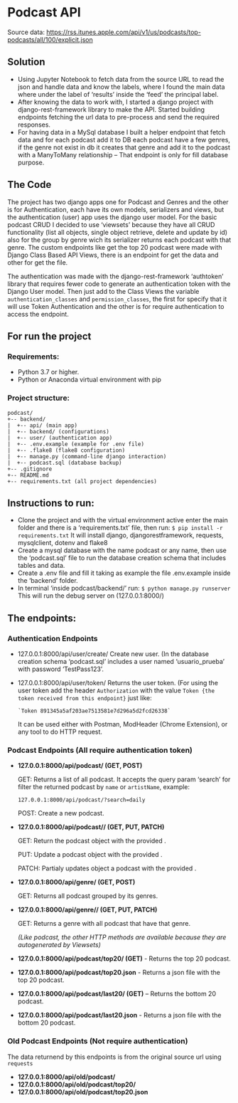 # Podcast API

Source data: https://rss.itunes.apple.com/api/v1/us/podcasts/top-podcasts/all/100/explicit.json
## Solution
* Using Jupyter Notebook to fetch data from the source URL to read the json and handle data and know the labels, where I found the main data where under the label of ‘results’ inside the ‘feed’ the principal label.
* After knowing the data to work with, I started a django project with django-rest-framework library to make the API. Started building endpoints fetching the url data to pre-process and send the required responses.
* For having data in a MySql database I built a helper endpoint that fetch data and for each podcast add it to DB each podcast have a few genres, if the genre not exist in db it creates that genre and add it to the podcast with a ManyToMany relationship – That endpoint is only for fill database purpose.

## The Code
The project has two django apps one for Podcast and Genres and the other is for Authentication, each have its own models, serializers and views, but the authentication (user) app uses the django user model. For the basic podcast CRUD I decided to use ‘viewsets’ because they have all CRUD functionality (list all objects, single object retrieve, delete and update by id) also for the group by genre wich its serializer returns each podcast with that genre. The custom endpoints like get the top 20 podcast were made with Django Class Based API Views, there is an endpoint for get the data and other for get the file.

The authentication was made with the django-rest-framework ‘authtoken’ library that requires fewer code to generate an authentication token with the Django User model. Then just add to the Class Views the variable `authentication_classes` and `permission_classes`,  the first for specify that it will use Token Authentication and the other is for require authentication to access the endpoint.

## For run the project

### Requirements:
* Python 3.7 or higher.
* Python or Anaconda virtual environment with pip
### Project structure:
```
podcast/
+-- backend/
|  +-- api/ (main app)
|  +-- backend/ (configurations)
|  +-- user/ (authentication app)
|  +-- .env.example (example for .env file)
|  +-- .flake8 (flake8 configuration)
|  +-- manage.py (command-line django interaction)
|  +-- podcast.sql (database backup)
+-- .gitignore
+-- README.md
+-- requirements.txt (all project dependencies)
```

## Instructions to run:
* Clone the project and with the virtual environment active enter the main folder and there is a ‘requirements.txt’ file, then run:
		`$ pip install -r requirements.txt`
	It will install django, djangorestframework, requests, mysqlclient, dotenv and flake8
* Create a mysql database with the name podcast or any name, then use the ‘podcast.sql’ file to run the database creation schema that includes tables and data.
* Create a .env file and fill it taking as example the file .env.example inside the ‘backend’ folder.
* In terminal ‘inside podcast/backend/’ run:
          `$ python manage.py runserver`
	This will run the debug server on (127.0.0.1:8000/)

## The endpoints:
### Authentication Endpoints
* 127.0.0.1:8000/api/user/create/
      Create new user. (In the database creation schema ‘podcast.sql’ includes a user named ‘usuario_prueba’ with password ‘TestPass123’.
* 127.0.0.1:8000/api/user/token/
      Returns the user token. (For using the user token add the header `Authorization` with the value `Token {the token received from this endpoint}` just like:
      
      `Token 891345a5af203ae7513581e7d296a5d2fcd26338`
  It can be used either with Postman, ModHeader (Chrome Extension), or any tool to do HTTP request.

### Podcast Endpoints (All require authentication token)

* __127.0.0.1:8000/api/podcast/ (GET, POST)__

  GET: Returns a list of all podcast. It accepts the query param ‘search’ for filter the returned podcast by `name` or `artistName`, example:

    `127.0.0.1:8000/api/podcast/?search=daily`

  POST: Create a new podcast.

* __127.0.0.1:8000/api/podcast/<id>/ (GET, PUT, PATCH)__

  GET: Return the podcast object with the provided <id>.

  PUT: Update a podcast object with the provided <id>.

  PATCH: Partialy updates object a podcast with the provided <id>.
  
* __127.0.0.1:8000/api/genre/ (GET, POST)__

  GET: Returns all podcast grouped by its genres.

* __127.0.0.1:8000/api/genre/<id>/ (GET, PUT, PATCH)__

  GET: Returns a genre with all podcast that have that genre.

  _(Like podcast, the other HTTP methods are available because they are autogenerated by Viewsets)_

* __127.0.0.1:8000/api/podcast/top20/ (GET)__ - Returns the top 20 podcast.
* __127.0.0.1:8000/api/podcast/top20.json__ - Returns a json file with the top 20 podcast.
* __127.0.0.1:8000/api/podcast/last20/ (GET)__ – Returns the bottom 20 podcast.
* __127.0.0.1:8000/api/podcast/last20.json__ - Returns a json file with the bottom 20 podcast.
      
### Old Podcast Endpoints (Not require authentication)
The data returnend by this endpoints is from the original source url using `requests`
* __127.0.0.1:8000/api/old/podcast/__
* __127.0.0.1:8000/api/old/podcast/top20/__
* __127.0.0.1:8000/api/old/podcast/top20.json__
